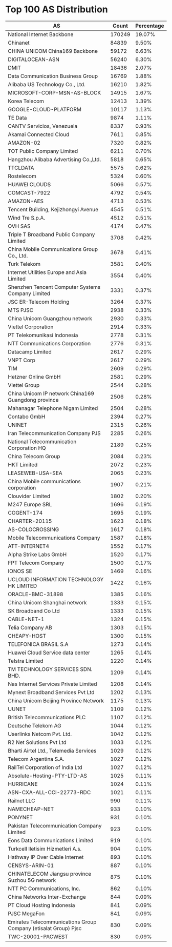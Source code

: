 # Top 100 AS Distribution
| AS | Count | Percentage |
|----|----|----|
| National Internet Backbone | 170249 | 19.07% |
| Chinanet | 84839 | 9.50% |
| CHINA UNICOM China169 Backbone | 59172 | 6.63% |
| DIGITALOCEAN-ASN | 56240 | 6.30% |
| DMIT | 18436 | 2.07% |
| Data Communication Business Group | 16769 | 1.88% |
| Alibaba US Technology Co., Ltd. | 16210 | 1.82% |
| MICROSOFT-CORP-MSN-AS-BLOCK | 14915 | 1.67% |
| Korea Telecom | 12413 | 1.39% |
| GOOGLE-CLOUD-PLATFORM | 10117 | 1.13% |
| TE Data | 9874 | 1.11% |
| CANTV Servicios, Venezuela | 8337 | 0.93% |
| Akamai Connected Cloud | 7611 | 0.85% |
| AMAZON-02 | 7320 | 0.82% |
| TOT Public Company Limited | 6211 | 0.70% |
| Hangzhou Alibaba Advertising Co.,Ltd. | 5818 | 0.65% |
| TTCLDATA | 5575 | 0.62% |
| Rostelecom | 5324 | 0.60% |
| HUAWEI CLOUDS | 5066 | 0.57% |
| COMCAST-7922 | 4792 | 0.54% |
| AMAZON-AES | 4713 | 0.53% |
| Tencent Building, Kejizhongyi Avenue | 4545 | 0.51% |
| Wind Tre S.p.A. | 4512 | 0.51% |
| OVH SAS | 4174 | 0.47% |
| Triple T Broadband Public Company Limited | 3708 | 0.42% |
| China Mobile Communications Group Co., Ltd. | 3678 | 0.41% |
| Turk Telekom | 3581 | 0.40% |
| Internet Utilities Europe and Asia Limited | 3554 | 0.40% |
| Shenzhen Tencent Computer Systems Company Limited | 3331 | 0.37% |
| JSC ER-Telecom Holding | 3264 | 0.37% |
| MTS PJSC | 2938 | 0.33% |
| China Unicom Guangzhou network | 2930 | 0.33% |
| Viettel Corporation | 2914 | 0.33% |
| PT Telekomunikasi Indonesia | 2778 | 0.31% |
| NTT Communications Corporation | 2776 | 0.31% |
| Datacamp Limited | 2617 | 0.29% |
| VNPT Corp | 2617 | 0.29% |
| TIM | 2609 | 0.29% |
| Hetzner Online GmbH | 2581 | 0.29% |
| Viettel Group | 2544 | 0.28% |
| China Unicom IP network China169 Guangdong province | 2506 | 0.28% |
| Mahanagar Telephone Nigam Limited | 2504 | 0.28% |
| Contabo GmbH | 2394 | 0.27% |
| UNINET | 2315 | 0.26% |
| Iran Telecommunication Company PJS | 2285 | 0.26% |
| National Telecommunication Corporation HQ | 2189 | 0.25% |
| China Telecom Group | 2084 | 0.23% |
| HKT Limited | 2072 | 0.23% |
| LEASEWEB-USA-SEA | 2065 | 0.23% |
| China Mobile communications corporation | 1907 | 0.21% |
| Clouvider Limited | 1802 | 0.20% |
| M247 Europe SRL | 1696 | 0.19% |
| COGENT-174 | 1695 | 0.19% |
| CHARTER-20115 | 1623 | 0.18% |
| AS-COLOCROSSING | 1617 | 0.18% |
| Mobile Telecommunications Company | 1587 | 0.18% |
| ATT-INTERNET4 | 1552 | 0.17% |
| Alpha Strike Labs GmbH | 1520 | 0.17% |
| FPT Telecom Company | 1500 | 0.17% |
| IONOS SE | 1469 | 0.16% |
| UCLOUD INFORMATION TECHNOLOGY HK LIMITED | 1422 | 0.16% |
| ORACLE-BMC-31898 | 1385 | 0.16% |
| China Unicom Shanghai network | 1333 | 0.15% |
| SK Broadband Co Ltd | 1333 | 0.15% |
| CABLE-NET-1 | 1324 | 0.15% |
| Telia Company AB | 1303 | 0.15% |
| CHEAPY-HOST | 1300 | 0.15% |
| TELEFONICA BRASIL S.A | 1273 | 0.14% |
| Huawei Cloud Service data center | 1265 | 0.14% |
| Telstra Limited | 1220 | 0.14% |
| TM TECHNOLOGY SERVICES SDN. BHD. | 1209 | 0.14% |
| Nas Internet Services Private Limited | 1208 | 0.14% |
| Mynext Broadband Services Pvt Ltd | 1202 | 0.13% |
| China Unicom Beijing Province Network | 1175 | 0.13% |
| UUNET | 1109 | 0.12% |
| British Telecommunications PLC | 1107 | 0.12% |
| Deutsche Telekom AG | 1044 | 0.12% |
| Userlinks Netcom Pvt. Ltd. | 1042 | 0.12% |
| R2 Net Solutions Pvt Ltd | 1033 | 0.12% |
| Bharti Airtel Ltd., Telemedia Services | 1029 | 0.12% |
| Telecom Argentina S.A. | 1027 | 0.12% |
| RailTel Corporation of India Ltd | 1027 | 0.12% |
| Absolute-Hosting-PTY-LTD-AS | 1025 | 0.11% |
| HURRICANE | 1024 | 0.11% |
| ASN-CXA-ALL-CCI-22773-RDC | 1021 | 0.11% |
| Railnet LLC | 990 | 0.11% |
| NAMECHEAP-NET | 933 | 0.10% |
| PONYNET | 931 | 0.10% |
| Pakistan Telecommunication Company Limited | 923 | 0.10% |
| Eons Data Communications Limited | 919 | 0.10% |
| Turkcell Iletisim Hizmetleri A.s. | 904 | 0.10% |
| Hathway IP Over Cable Internet | 893 | 0.10% |
| CENSYS-ARIN-01 | 887 | 0.10% |
| CHINATELECOM Jiangsu province Suzhou 5G network | 875 | 0.10% |
| NTT PC Communications, Inc. | 862 | 0.10% |
| China Networks Inter-Exchange | 844 | 0.09% |
| PT Cloud Hosting Indonesia | 841 | 0.09% |
| PJSC MegaFon | 841 | 0.09% |
| Emirates Telecommunications Group Company (etisalat Group) Pjsc | 830 | 0.09% |
| TWC-20001-PACWEST | 830 | 0.09% |
